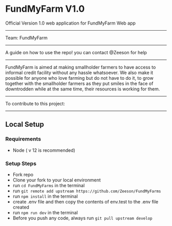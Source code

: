 # FundMyFarm V1.0

Official Version 1.0 web application for FundMyFarm Web app

---

Team: FundMyFarm

---

A guide on how to use the repo!
you can contact @Zeeson for help

---

FundMyFarm is aimed at making smallholder farmers to have access to informal credit facility without any hassle whatsoever. We also make it possible for anyone who love farming but do not have to do it, to grow together with the smallholder farmers as they put smiles in the face of downtrodden while at the same time, their resources is working for them.   

---

To contribute to this project:

---

## Local Setup
###  Requirements
* Node ( v 12 is recommended)

### Setup Steps
* Fork repo
* Clone your fork to your local environment
* run `cd FundMyFarms` in the terminal
* run `git remote add upstream https://github.com/Zeeson/FundMyFarms`
* run `npm install` in the terminal
* create .env file and then copy the contents of env.test to the .env file created
* run `npm run dev` in the terminal
* Before you push any code, always run `git pull upstream develop`
